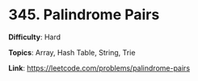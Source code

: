 # 345. Palindrome Pairs

**Difficulty**: Hard

**Topics**: Array, Hash Table, String, Trie

**Link**: https://leetcode.com/problems/palindrome-pairs
